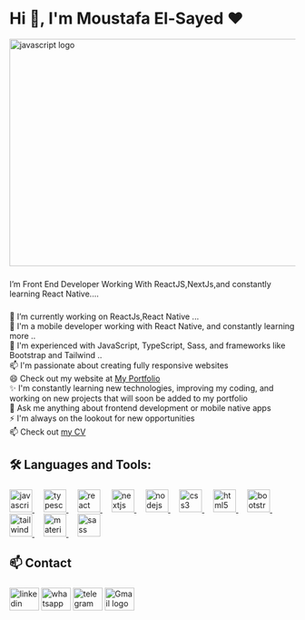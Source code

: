 
###
<h1 align="left">Hi 👋, I'm Moustafa El-Sayed ♥</h1>
 <img src="https://i.ibb.co/TbkZ5Gr/coding-languages.webp" width="800" height="400&quot;/" alt="javascript logo" />
    

###
<p align="left">I’m Front End Developer Working With ReactJS,NextJs,and constantly learning React Native....</p>

###

<p align="left">🔭 I’m currently working on ReactJs,React Native ...<br>📱 I'm a mobile developer working with React Native, and constantly learning more ..<br>🌱 I'm experienced with JavaScript, TypeScript, Sass, and frameworks like Bootstrap and Tailwind ..<br>📫 I'm passionate about creating fully responsive websites<br>😄 Check out my website at <a href="https://moustafa-elsayed-portoflio.vercel.app/" target="_blank" rel="noopener noreferrer"> My Portfolio</a>  <br>✨ I'm constantly learning new technologies, improving my coding, and working on new projects that will soon be added to my portfolio<br>💬 Ask me anything about frontend development or mobile native apps<br>⚡ I'm always on the lookout for new opportunities<br>📫 Check out  <a href="https://docs.google.com/document/d/1yKSpkyB-qzQZYteOViwTI3i9Oz-IpnVXROZrN-vLK3w/edit" target="_blank" rel="noopener noreferrer"> my CV</a>
</p>

###

<h2 align="left">🛠️  Languages and Tools:</h2>

###

<div align="left">
  <a href="https://developer.mozilla.org/en-US/docs/Web/JavaScript">
    <img src="https://cdn.jsdelivr.net/gh/devicons/devicon/icons/javascript/javascript-original.svg" height="40" alt="javascript logo" />
  </a>
  <img width="12" />
  <a href="https://www.typescriptlang.org/">
    <img src="https://cdn.jsdelivr.net/gh/devicons/devicon/icons/typescript/typescript-original.svg" height="40" alt="typescript logo" />
  </a>
  <img width="12" />
  <a href="https://reactjs.org/">
    <img src="https://cdn.jsdelivr.net/gh/devicons/devicon/icons/react/react-original.svg" height="40" alt="react logo" />
  </a>
  <img width="12" />
  <a href="https://nextjs.org/">
    <img src="https://cdn.jsdelivr.net/gh/devicons/devicon/icons/nextjs/nextjs-original.svg" height="40" alt="nextjs logo" />
  </a>
  <img width="12" />
  <a href="https://nodejs.org/">
    <img src="https://cdn.jsdelivr.net/gh/devicons/devicon/icons/nodejs/nodejs-original.svg" height="40" alt="nodejs logo" />
  </a>
  <img width="12" />
  <a href="https://developer.mozilla.org/en-US/docs/Web/CSS">
    <img src="https://cdn.jsdelivr.net/gh/devicons/devicon/icons/css3/css3-original.svg" height="40" alt="css3 logo" />
  </a>
  <img width="12" />
  <a href="https://developer.mozilla.org/en-US/docs/Web/HTML">
    <img src="https://cdn.jsdelivr.net/gh/devicons/devicon/icons/html5/html5-original.svg" height="40" alt="html5 logo" />
  </a>
  <img width="12" />
  <a href="https://getbootstrap.com/">
    <img src="https://cdn.jsdelivr.net/gh/devicons/devicon/icons/bootstrap/bootstrap-original.svg" height="40" alt="bootstrap logo" />
  </a>
  <img width="12" />
  <a href="https://tailwindcss.com/">
    <img src="https://cdn.jsdelivr.net/gh/devicons/devicon/icons/tailwindcss/tailwindcss-original-wordmark.svg" height="40" alt="tailwindcss logo" />
  </a>
  <img width="12" />
  <a href="https://material-ui.com/">
    <img src="https://cdn.jsdelivr.net/gh/devicons/devicon/icons/materialui/materialui-original.svg" height="40" alt="materialui logo" />
  </a>
  <img width="12" />
  <a href="https://sass-lang.com/">
    <img src="https://cdn.jsdelivr.net/gh/devicons/devicon/icons/sass/sass-original.svg" height="40" alt="sass logo" />
  </a>
</div>




###

<h2 align="left">📫 Contact</h2>

###

<div align="left">
  <a href="https://www.linkedin.com/in/mostafa-elsayed-9bb2a42b3/"><img src="https://raw.githubusercontent.com/maurodesouza/profile-readme-generator/master/src/assets/icons/social/linkedin/default.svg" width="52" height="40" alt="linkedin logo" /></a>
 <a href="https://wa.me/201002602130"><img src="https://raw.githubusercontent.com/maurodesouza/profile-readme-generator/master/src/assets/icons/social/whatsapp/default.svg" width="52" height="40" alt="whatsapp logo" /></a>
  <a href="https://t.me/01002602130"><img src="https://raw.githubusercontent.com/maurodesouza/profile-readme-generator/master/src/assets/icons/social/telegram/default.svg" width="52" height="40" alt="telegram logo" /></a>
  <a href="mailto:moelsayed949@gmail.com"><img src="https://raw.githubusercontent.com/maurodesouza/profile-readme-generator/master/src/assets/icons/social/gmail/default.svg" width="52" height="40" alt="Gmail logo" /></a>
</div>


###
